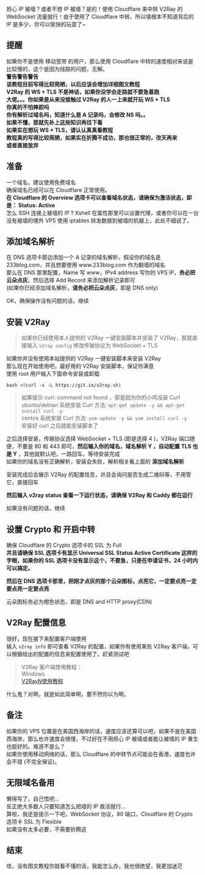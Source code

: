 <div class="post-content">
<p>担心 IP 被墙？或者不想 IP 被墙？是的！使用 Cloudflare 来中转 V2Ray 的 WebSocket 流量就行！由于使用了 Cloudflare 中转，所以墙根本不知道背后的 IP 是多少，你可以愉快的玩耍了~</p>

<h2 id="提醒">提醒</h2>

<p>如果你不是使用 移动宽带 的用户，那么使用 Cloudflare 中转的速度相对来说是比较慢的，这个是因为线路的问题，无解。<br />
<strong>警告警告警告</strong><br />
<strong>该教程目前写得比较简陋，以后应该会增加详细图文教程</strong><br />
<strong>V2Ray 的 WS + TLS 不是神话，如果你没学会走路就不要急着跑</strong><br />
<strong>大佬。。。你如果是从来没接触过 V2Ray 的人一上来就开玩  WS + TLS</strong><br />
<strong>你真的不怕摔跤吗</strong><br />
<strong>你有解析过域名吗，知道什么是 A 记录吗，会修改 NS 吗。。</strong><br />
<strong>如果不懂，那就先补上这些知识再往下看</strong><br />
<strong>如果实在想玩 WS + TLS，请认认真真看教程</strong><br />
<strong>教程真的写得比较简陋，如果实在折腾不成功，那也很正常的，改天再来</strong><br />
<strong>或者直接放弃</strong></p>

<h2 id="准备">准备</h2>

<p>一个域名，建议使用免费域名<br />
确保域名已经可以在 Cloudflare 正常使用。<br />
<strong>在 Cloudflare 的 Overview 选项卡可以查看域名状态，请确保为激活状态，即是： Status: Active</strong><br />
怎么 SSH 连接上被墙的 IP ? Xshell 在属性那里可以设置代理，或者你可以在一台没有被墙的境外 VPS 使用 iptables 转发数据到被墙的机器上，此处不细说了。</p>

<h2 id="添加域名解析">添加域名解析</h2>

<p>在 DNS 选项卡那边添加一个 A 记录的域名解析，假设你的域名是 233blog.com，并且想要使用 www.233blog.com 作为翻墙的域名<br />
那么在 DNS 那里配置，Name 写 www，IPv4 address 写你的 VPS IP，<strong>务必把云朵点灰</strong>，然后选择 Add Record 来添加解析记录即可<br />
(如果你已经添加域名解析，<strong>请务必把云朵点灰</strong>，即是 DNS only)</p>

<p>OK，确保操作没有问题的话，继续</p>

<h2 id="安装-v2ray">安装 V2Ray</h2>

<blockquote>
<p>如果你已经使用本人提供的 V2Ray 一键安装脚本并安装了 V2Ray，那就直接输入 <code>v2ray config</code> 修改传输协议为 WebSocket + TLS</p>
</blockquote>

<p>如果你并没有使用本站提供的 V2Ray 一键安装脚本来安装 V2Ray<br />
那么现在开始使用吧，最好用的 V2Ray 安装脚本，保证你满意<br />
使用 root 用户输入下面命令安装或卸载</p>

<pre><code>bash &lt;(curl -s -L https://git.io/v2ray.sh)
</code></pre>

<blockquote>
<p>如果提示 curl: command not found ，那是因为你的小鸡没装 Curl<br />
ubuntu/debian 系统安装 Curl 方法: <code>apt-get update -y &amp;&amp; apt-get install curl -y</code><br />
centos 系统安装 Curl 方法: <code>yum update -y &amp;&amp; yum install curl -y</code><br />
安装好 curl 之后就能安装脚本了</p>
</blockquote>

<p>之后选择安装，传输协议选择 WebSocket + TLS (即是选择 4 )，V2Ray 端口随便，不要是 80 和 443 即可，<strong>然后输入你的域名，域名解析 Y ，自动配置 TLS 也是 Y</strong> ，其他就默认吧，一路回车。等待安装完成<br />
如果你的域名没有正确解析，安装会失败，解析相关看上面的 <strong>添加域名解析</strong></p>

<p>安装完成后会展示 V2Ray 的配置信息，并且会询问是否生成二维码等，不用管它，直接回车</p>

<p><strong>然后输入 v2ray status 查看一下运行状态，请确保 V2Ray 和 Caddy 都在运行</strong></p>

<p>如果没有问题的话，继续</p>

<h2 id="设置-crypto-和-开启中转">设置 Crypto 和 开启中转</h2>

<p>确保 Cloudflare 的 Crypto 选项卡的 SSL 为 Full<br />
<strong>并且请确保 SSL 选项卡有显示 Universal SSL Status Active Certificate 这样的字眼，如果你的 SSL 选项卡没有显示这个，不要急，只是在申请证书，24 小时内可以搞定。</strong></p>

<p><strong>然后在 DNS 选项卡那里，把刚才点灰的那个云朵图标，点亮它，一定要点亮一定要点亮一定要点亮</strong></p>

<p>云朵图标务必为橙色状态，即是 DNS and HTTP proxy(CDN)</p>

<h2 id="v2ray-配置信息">V2Ray 配置信息</h2>

<p>很好，现在接下来配置客户端使用<br />
输入 <code>v2ray info</code> 即可查看 V2Ray 的配置，如果你有使用某些 V2Ray 客户端，可以根据给出的配置的信息来配置使用了。赶紧测试吧</p>

<blockquote>
<p>V2Ray 客户端使用教程：<br />
Windows<br />
<a href="https://github.com/233boy/v2ray/wiki/V2RayN%E4%BD%BF%E7%94%A8%E6%95%99%E7%A8%8B" rel="nofollow" target="_blank">V2RayN使用教程</a></p>
</blockquote>

<div class="post-ad">
    
    
    
</div>


<p>什么鬼？对啊，就是如此简单啊，要不然你以为啊。</p>

<h2 id="备注">备注</h2>

<p>如果你的 VPS 位置是在美国西海岸的话，速度应该还算可以吧，如果不是在美国西海岸，那么也许速度会很慢，不过好在不用担心 IP 被墙或者能让被墙的 IP 重生也挺好的。难道不是么？<br />
如果你使用移动网络的话，那么 Cloudflare 的中转节点可能会在香港，速度也许会不错 (不完全保证)。</p>

<h2 id="无限域名备用">无限域名备用</h2>

<p>懒得写了，自己悟吧&hellip;<br />
反正绝大多数人只要知道怎么把墙的 IP 救活就行&hellip;<br />
算啦，我还是提示一下吧，WebSocket 协议，80 端口，Cloudflare 的 Crypto 选项卡 SSL 为 Flexible<br />
如果没有太多必要，不需要折腾这</p>

<h2 id="结束">结束</h2>

<p>哇，没有图文教程你就看不懂的话，我能怎么办，我也很绝望，我更加迷茫</p>

<p><img src="https://affpass.com/ga?ga=UA-124886845-2&amp;dt=github.wiki.5&amp;dr=&amp;ul=zh-CN&amp;sd=24-bit&amp;sr=&amp;vp=&amp;z=0&amp;dl=/github/5" alt="" /></p>
</div>